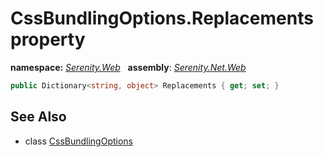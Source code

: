 # CssBundlingOptions.Replacements property
**namespace:** *[Serenity.Web](../../README.md#serenity.web-namespace)*   **assembly**: *[Serenity.Net.Web](../../README.md)*

```csharp
public Dictionary<string, object> Replacements { get; set; }
```

## See Also

* class [CssBundlingOptions](../CssBundlingOptions.md)